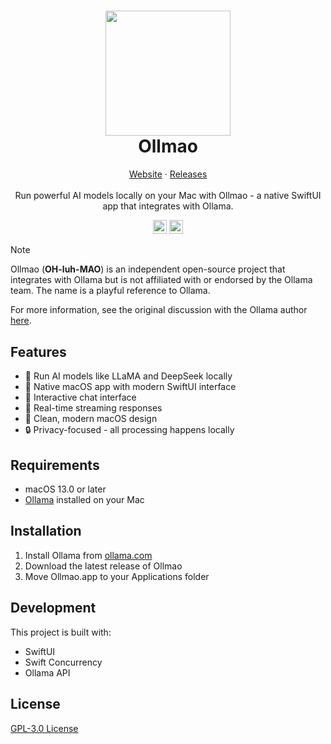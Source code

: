 <h1 align="center">
  <img src="https://ollmao.com/ollmao_icon.svg" width = "200" height = "200">
  <br />
  Ollmao
</h1>

<p align="center">
  <a href="https://www.ollmao.com">Website</a>
  ·
  <a href="https://github.com/LinkScapeOfficial/Ollmao/releases">Releases</a>
  <br />
  <br />
  Run powerful AI models locally on your Mac with Ollmao - a native SwiftUI app that integrates with Ollama.
</p>

<p align="center">
<img alt="Downloads" src="https://img.shields.io/github/downloads/LinkScapeOfficial/Ollmao/total?label=Downloads" height=22.5>
<img alt="License" src="https://img.shields.io/github/license/LinkScapeOfficial/Ollmao?label=License" height=22.5>
</p>

> [!NOTE]
> Ollmao (**OH-luh-MAO**) is an independent open-source project that integrates with Ollama but is not affiliated with or endorsed by the Ollama team. The name is a playful reference to Ollama.  
> 
> For more information, see the original discussion with the Ollama author [here](https://github.com/LinkScapeOfficial/Ollmao/issues/2).  


## Features

- 🤖 Run AI models like LLaMA and DeepSeek locally
- 🚀 Native macOS app with modern SwiftUI interface
- 💬 Interactive chat interface
- 🔄 Real-time streaming responses
- 🎨 Clean, modern macOS design
- 🔒 Privacy-focused - all processing happens locally

## Requirements

- macOS 13.0 or later
- [Ollama](https://ollama.com) installed on your Mac

## Installation

1. Install Ollama from [ollama.com](https://ollama.com)
2. Download the latest release of Ollmao
3. Move Ollmao.app to your Applications folder

## Development

This project is built with:
- SwiftUI
- Swift Concurrency
- Ollama API

## License

[GPL-3.0 License](LICENSE)
